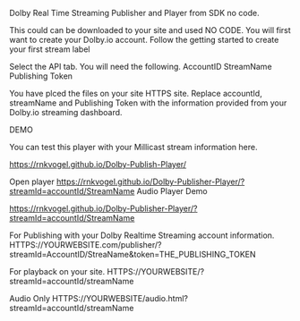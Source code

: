 Dolby Real Time Streaming Publisher and Player from SDK no code.

This could can be downloaded to your site and used NO CODE.
You will first want to create your Dolby.io account.
Follow the getting started to create your first stream label

Select the API tab.
You will need the following.
AccountID
StreamName
Publishing Token

You have plced the files on your site HTTPS site.
Replace accountId, streamName and Publishing Token with the information provided from your Dolby.io streaming dashboard.

DEMO

You can test this player with your Millicast stream information here.

https://rnkvogel.github.io/Dolby-Publish-Player/

Open player
https://rnkvogel.github.io/Dolby-Publisher-Player/?streamId=accountId/StreamName
Audio Player Demo

https://rnkvogel.github.io/Dolby-Publisher-Player/?streamId=accountId/StreamName


For Publishing with your Dolby Realtime Streaming account information.
HTTPS://YOURWEBSITE.com/publisher/?streamId=AccountID/StreaName&token=THE_PUBLISHING_TOKEN

For playback on your site.
HTTPS://YOURWEBSITE/?streamId=accountId/streamName

Audio Only
HTTPS://YOURWEBSITE/audio.html?streamId=accountId/streamName



